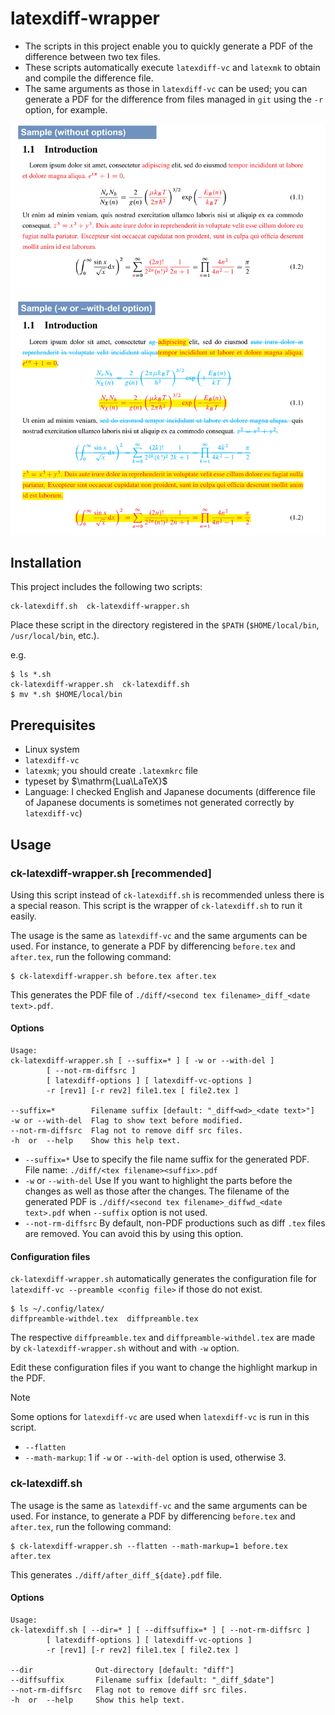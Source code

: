 # latexdiff-wrapper

- The scripts in this project enable you to quickly generate a PDF of the difference between two tex files.
- These scripts automatically execute `latexdiff-vc` and `latexmk` to obtain and compile the difference file.
- The same arguments as those in `latexdiff-vc` can be used; you can generate a PDF for the difference from files managed in `git` using the `-r` option, for example.

![Sample img](sample.png)



## Installation

This project includes the following two scripts:

```
ck-latexdiff.sh  ck-latexdiff-wrapper.sh
```

Place these script in the directory registered in the `$PATH` (`$HOME/local/bin`, `/usr/local/bin`, etc.).

e.g.

```
$ ls *.sh
ck-latexdiff-wrapper.sh  ck-latexdiff.sh
$ mv *.sh $HOME/local/bin
```



## Prerequisites

- Linux system
- `latexdiff-vc`
- `latexmk`; you should create `.latexmkrc` file
- typeset by $\mathrm{Lua\LaTeX}$
- Language: I checked English and Japanese documents (difference file of Japanese documents is sometimes not generated correctly by `latexdiff-vc`)



## Usage

### ck-latexdiff-wrapper.sh [recommended]

Using this script instead of `ck-latexdiff.sh` is recommended unless there is a special reason. This script is the wrapper of `ck-latexdiff.sh` to run it easily.

The usage is the same as `latexdiff-vc` and the same arguments can be used. For instance, to generate a PDF by differencing `before.tex` and `after.tex`, run the following command:

```
$ ck-latexdiff-wrapper.sh before.tex after.tex
```

This generates the PDF file of `./diff/<second tex filename>_diff_<date text>.pdf`.



#### Options

```
Usage:
ck-latexdiff-wrapper.sh [ --suffix=* ] [ -w or --with-del ]
        [ --not-rm-diffsrc ]
        [ latexdiff-options ] [ latexdiff-vc-options ]
        -r [rev1] [-r rev2] file1.tex [ file2.tex ]

--suffix=*        Filename suffix [default: "_diff<wd>_<date text>"]
-w or --with-del  Flag to show text before modified.
--not-rm-diffsrc  Flag not to remove diff src files.
-h  or  --help    Show this help text.
```

- `--suffix=*`
  Use to specify the file name suffix for the generated PDF. File name: `./diff/<tex filename><suffix>.pdf`
- `-w` or `--with-del`
  Use If you want to highlight the parts before the changes as well as those after the changes. The filename of the generated PDF is `./diff/<second tex filename>_diffwd_<date text>.pdf` when `--suffix` option is not used.
- `--not-rm-diffsrc`
  By default, non-PDF productions such as diff `.tex` files are removed. You can avoid this by using this option.



#### Configuration files

`ck-latexdiff-wrapper.sh` automatically generates the configuration file  for `latexdiff-vc --preamble <config file>` if those do not exist.

```
$ ls ~/.config/latex/
diffpreamble-withdel.tex  diffpreamble.tex
```

The respective `diffpreamble.tex` and `diffpreamble-withdel.tex` are made by `ck-latexdiff-wrapper.sh` without and with `-w` option.

Edit these configuration files if you want to change the highlight markup in the PDF.



> [!NOTE]
> Some options for `latexdiff-vc` are used when `latexdiff-vc` is run in this script.
>
> - `--flatten`
> - `--math-markup`: 1 if `-w` or `--with-del` option is used, otherwise 3. 





### ck-latexdiff.sh

The usage is the same as `latexdiff-vc` and the same arguments can be used. For instance, to generate a PDF by differencing `before.tex` and `after.tex`, run the following command:

```
$ ck-latexdiff-wrapper.sh --flatten --math-markup=1 before.tex after.tex
```

This generates `./diff/after_diff_${date}.pdf` file.



#### Options

```
Usage:
ck-latexdiff.sh [ --dir=* ] [ --diffsuffix=* ] [ --not-rm-diffsrc ]
        [ latexdiff-options ] [ latexdiff-vc-options ]
        -r [rev1] [-r rev2] file1.tex [ file2.tex ]

--dir              Out-directory [default: "diff"]
--diffsuffix       Filename suffix [default: "_diff_$date"]
--not-rm-diffsrc   Flag not to remove diff src files.
-h  or  --help     Show this help text.
```

